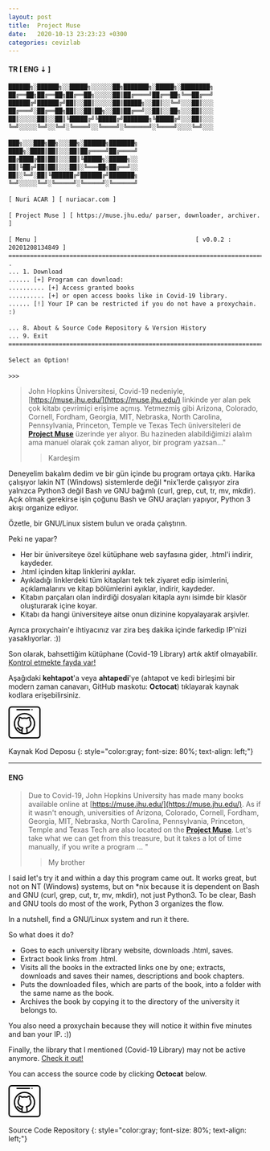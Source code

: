 ```yaml
---
layout: post
title:  Project Muse
date:   2020-10-13 23:23:23 +0300
categories: cevizlab
---
```


#### **TR [ ENG ⇣ ]**

```
██████╗░██████╗░░█████╗░░░░░░██╗███████╗░█████╗░████████╗
██╔══██╗██╔══██╗██╔══██╗░░░░░██║██╔════╝██╔══██╗╚══██╔══╝
██████╔╝██████╔╝██║░░██║░░░░░██║█████╗░░██║░░╚═╝░░░██║░░░
██╔═══╝░██╔══██╗██║░░██║██╗░░██║██╔══╝░░██║░░██╗░░░██║░░░
██║░░░░░██║░░██║╚█████╔╝╚█████╔╝███████╗╚█████╔╝░░░██║░░░
╚═╝░░░░░╚═╝░░╚═╝░╚════╝░░╚════╝░╚══════╝░╚════╝░░░░╚═╝░░░

███╗░░░███╗██╗░░░██╗░██████╗███████╗
████╗░████║██║░░░██║██╔════╝██╔════╝
██╔████╔██║██║░░░██║╚█████╗░█████╗░░
██║╚██╔╝██║██║░░░██║░╚═══██╗██╔══╝░░
██║░╚═╝░██║╚██████╔╝██████╔╝███████╗
╚═╝░░░░░╚═╝░╚═════╝░╚═════╝░╚══════╝

[ Nuri ACAR ] [ nuriacar.com ]

[ Project Muse ] [ https://muse.jhu.edu/ parser, downloader, archiver. ]

[ Menu ]                                            [ v0.0.2 : 20201208134849 ]
===============================================================================
.
... 1. Download
...... [+] Program can download:
.......... [+] Access granted books
.......... [+] or open access books like in Covid-19 library. 
...... [!] Your IP can be restricted if you do not have a proxychain. :)

... 8. About & Source Code Repository & Version History
... 9. Exit
===============================================================================

Select an Option!

>>>
```

> John Hopkins Üniversitesi, Covid-19 nedeniyle,
> [https://muse.jhu.edu/](https://muse.jhu.edu/) linkinde yer alan pek çok
> kitabı çevrimiçi erişime açmış. Yetmezmiş gibi Arizona, Colorado, Cornell,
> Fordham, Georgia, MIT, Nebraska, North Carolina, Pennsylvania, Princeton,
> Temple ve Texas Tech üniversiteleri de **[Project
> Muse](https://muse.jhu.edu/)** üzerinde yer alıyor. Bu hazineden
> alabildiğimizi alalım ama manuel olarak çok zaman alıyor, bir program
> yazsan..."
>> Kardeşim

Deneyelim bakalım dedim ve bir gün içinde bu program ortaya çıktı. Harika
çalışıyor lakin NT (Windows) sistemlerde değil *nix'lerde çalışıyor zira
yalnızca Python3 değil Bash ve GNU bağımlı (curl, grep, cut, tr, mv, mkdir).
Açık olmak gerekirse işin çoğunu Bash ve GNU araçları yapıyor, Python 3 akışı
organize ediyor.

Özetle, bir GNU/Linux sistem bulun ve orada çalıştırın.

Peki ne yapar?

+ Her bir üniversiteye özel kütüphane web sayfasına gider, .html'i indirir,
  kaydeder.
+ .html içinden kitap linklerini ayıklar.
+ Ayıkladığı linklerdeki tüm kitapları tek tek ziyaret edip isimlerini,
  açıklamalarını ve kitap bölümlerini ayıklar, indirir, kaydeder.
+ Kitabın parçaları olan indirdiği dosyaları kitapla aynı isimde bir klasör
  oluşturarak içine koyar.
+ Kitabı da hangi üniversiteye aitse onun dizinine kopyalayarak arşivler.

Ayrıca proxychain'e ihtiyacınız var zira beş dakika içinde farkedip IP'nizi
yasaklıyorlar. :))

Son olarak, bahsettiğim kütüphane (Covid-19 Library) artık aktif olmayabilir.
[Kontrol etmekte fayda
var!](https://about.muse.jhu.edu/resources/freeresourcescovid19/)

Aşağıdaki **kehtapot**'a veya **ahtapedi**'ye (ahtapot ve kedi birleşimi bir
modern zaman canavarı, GitHub maskotu: **Octocat**) tıklayarak kaynak kodlara
erişebilirsiniz.

[![Project Muse GitHub](/assets/img/github-icon.png "Project Muse GitHub")](https://github.com/nuriacar/project_muse)

Kaynak Kod Deposu
{: style="color:gray; font-size: 80%; text-align: left;"}

---

#### **ENG**

> Due to Covid-19, John Hopkins University has made many books available
> online at [https://muse.jhu.edu/](https://muse.jhu.edu/). As if it wasn't
> enough, universities of Arizona, Colorado, Cornell, Fordham, Georgia, MIT,
> Nebraska, North Carolina, Pennsylvania, Princeton, Temple and Texas Tech are
> also located on the **[Project Muse](https://muse.jhu.edu/)**. Let's take
> what we can get from this treasure, but it takes a lot of time manually, if
> you write a program ... "
>> My brother

I said let's try it and within a day this program came out. It works great,
but not on NT (Windows) systems, but on *nix because it is dependent on Bash
and GNU (curl, grep, cut, tr, mv, mkdir), not just Python3. To be clear, Bash
and GNU tools do most of the work, Python 3 organizes the flow.

In a nutshell, find a GNU/Linux system and run it there.

So what does it do?

+ Goes to each university library website, downloads .html, saves.
+ Extract book links from .html.
+ Visits all the books in the extracted links one by one; extracts, downloads
  and saves their names, descriptions and book chapters.
+ Puts the downloaded files, which are parts of the book, into a folder with
  the same name as the book.
+ Archives the book by copying it to the directory of the university it
  belongs to.

You also need a proxychain because they will notice it within five minutes and
ban your IP. :))

Finally, the library that I mentioned (Covid-19 Library) may not be active
anymore. [Check it
out!](https://about.muse.jhu.edu/resources/freeresourcescovid19/)

You can access the source code by clicking **Octocat** below.

[![Project Muse GitHub](/assets/img/github-icon.png "Project Muse GitHub")](https://github.com/nuriacar/project_muse)

Source Code Repository
{: style="color:gray; font-size: 80%; text-align: left;"}
